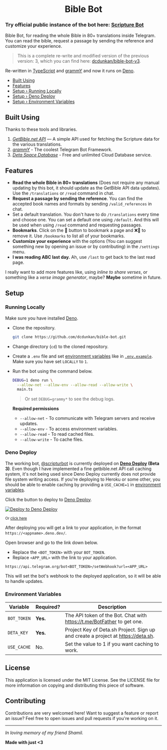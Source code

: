 <h1 align="center">Bible Bot</h1>

### Try official public instance of the bot here: [Scripture Bot](https://telegram.me/scripturbot)

Bible Bot, for reading the whole Bible in 80+ translations inside Telegram. You
can read the bible, request a passage by sending the reference and customize
your experience.

> This is a complete re-write and modified version of the previous version: 3,
> which you can find here:
> [dcdunkan/bible-bot-v3](https://github.com/dcdunkan/bible-bot-v3).

Re-written in [TypeScript](https://typescriptlang.org) and
[grammY](https://grammy.dev/) and now it runs on [Deno](https://deno.land/).

- [Built Using](#built-using)
- [Features](#features)
- [Setup › Running Locally](#running-locally)
- [Setup › Deno Deploy](#deno-deploy)
- [Setup › Environment Variables](#environment-variables)

## Built Using

Thanks to these tools and libraries.

1. _[GetBible.net API](https://getbible.net)_ — A simple API used for fetching
   the Scripture data for the various translations.
2. _[grammY](https://grammy.dev)_ - The coolest Telegram Bot Framework.
3. _[Deta Space Database](https://deta.space)_ - Free and unlimited Cloud
   Database service.

## Features

- **Read the whole Bible in 80+ translations** (Does not require any manual
  updating by this bot, it should update as the GetBible API data updates). Use
  the `/translations` or `/read` command in chat.
- **Request a passage by sending the reference**. You can find the accepted book
  names and formats by sending `/valid_references` in chat.
- Set a default translation. You don't have to do `/translations` every time and
  choose one. You can set a default one using `/default`. And this will be used
  when using `/read` command and requesting passages.
- **Bookmarks**. Click on the 🔖 button to bookmark a page and ❌🔖 to remove
  it. Use `/bookmarks` to list all of your bookmarks.
- **Customize your experience** with the options (You can suggest something new
  by opening an issue or by contributing) in the `/settings` menu.
- **I was reading ABC last day.** Ah, use `/last` to get back to the last read
  page.

I really want to add more features like, using _inline to share verses_, or
something like a _verse image generator_, maybe? **Maybe** sometime in future.

## Setup

### Running Locally

Make sure you have installed [Deno](https://deno.land).

- Clone the repository.
  ```bash
  git clone https://github.com/dcdunkan/bible-bot.git
  ```
- Change directory (`cd`) to the cloned repository.
- Create a `.env` file and set [environment variables](#environment-variables)
  like in [`.env.example`](.env.example). Make sure you have set `LOCALLY` to
  `1`.
- Run the bot using the command below.
  ```bash
  DEBUG=1 deno run \
    --allow-net --allow-env --allow-read --allow-write \
    main.ts
  ```

  > Or set `DEBUG=grammy*` to see the debug logs.

  **Required permissions**
  - `--allow-net` - To communicate with Telegram servers and receive updates.
  - `--allow-env` - To access environment variables.
  - `--allow-read` - To read cached files.
  - `--allow-write` - To cache files.

### Deno Deploy

The working bot, [@scripturbot](https://telegram.me/scripturbot) is currently
deployed on **[Deno Deploy](https://deno.com/deploy) (Beta 3)**. Even though I
have implemented a fine getbible.net API call caching system, it's not being
used since Deno Deploy currently does not provide file system writing access. If
you're deploying to Heroku or some other, you should be able to enable caching
by providing a `USE_CACHE=1` in [environment variables](#environment-variables).

Click the button to deploy to [Deno Deploy](https://deno.com/deploy).

[![Deploy to Deno Deploy](https://user-images.githubusercontent.com/23035000/116934239-b0d4a400-ac32-11eb-83f6-0c4119d59fa8.png)](https://dash.deno.com/new?url=https://raw.githubusercontent.com/dcdunkan/bible-bot/main/mod.ts&env=BOT_TOKEN,DETA_KEY)

<sub>Or
<a href="https://dash.deno.com/new?url=https://raw.githubusercontent.com/dcdunkan/bible-bot/main/mod.ts&env=BOT_TOKEN,DETA_KEY">click
here</a></sub>

After deploying you will get a link to your application, in the format
`https://<appname>.deno.dev/`.

Open browser and go to the link down below.

- Replace the `<BOT_TOKEN>` with your `BOT_TOKEN`.
- Replace `<APP_URL>` with the link to your application.

`https://api.telegram.org/bot<BOT_TOKEN>/setWebhook?url=<APP_URL>`

This will set the bot's webhook to the deployed application, so it will be able
to handle updates.

### Environment Variables

| Variable    | Required? | Description                                                                      |
| ----------- | --------- | -------------------------------------------------------------------------------- |
| `BOT_TOKEN` | **Yes.**  | The API token of the Bot. Chat with https://t.me/BotFather to get one.           |
| `DETA_KEY`  | **Yes.**  | Project Key of Deta.sh Project. Sign up and create a project at https://deta.sh. |
| `USE_CACHE` | No.       | Set the value to 1 if you want caching to work.                                  |

## License

This application is licensed under the MIT License. See the LICENSE file for
more information on copying and distributing this piece of software.

## Contributing

Contributions are very welcomed here! Want to suggest a feature or report an
issue? Feel free to open issues and pull requests if you're working on it.

---

_In loving memory of my friend Shamil._

**Made with just <3**

